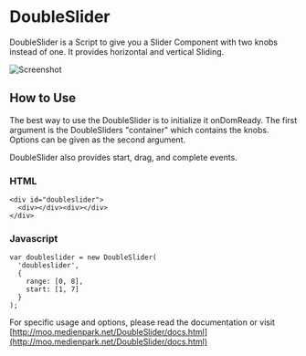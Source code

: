 DoubleSlider
=========

DoubleSlider is a Script to give you a Slider Component with two knobs instead of one. It provides horizontal and vertical Sliding.

![Screenshot](http://moo.medienpark.net/DoubleSlider/screen.png)

How to Use
----------

The best way to use the DoubleSlider is to initialize it onDomReady. The first argument is the DoubleSliders "container" which contains the knobs. Options can be given as the second argument.

DoubleSlider also provides start, drag, and complete events.

### HTML
    <div id="doubleslider">
      <div></div><div></div>
    </div>


### Javascript
    var doubleslider = new DoubleSlider(
      'doubleslider',
      {
        range: [0, 8],
        start: [1, 7]
      }
    );

For specific usage and options, please read the documentation or visit [http://moo.medienpark.net/DoubleSlider/docs.html](http://moo.medienpark.net/DoubleSlider/docs.html)